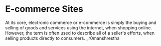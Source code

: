 # E-commerce Sites
At its core, electronic commerce or e-commerce is simply the buying and selling of goods and services using the internet, when shopping online. However, the term is often used to describe all of a seller's efforts, when selling products directly to consumers.
_r0manshrestha
